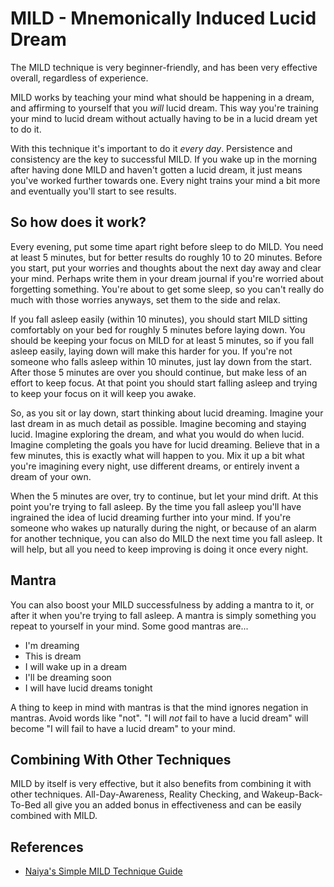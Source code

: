 # MILD - Mnemonically Induced Lucid Dream
The MILD technique is very beginner-friendly, and has been very effective
overall, regardless of experience.

MILD works by teaching your mind what should be happening in a dream, and
affirming to yourself that you *will* lucid dream.
This way you're training your mind to lucid dream without actually having to
be in a lucid dream yet to do it.

With this technique it's important to do it *every day*.
Persistence and consistency are the key to successful MILD.
If you wake up in the morning after having done MILD and haven't gotten a lucid
dream, it just means you've worked further towards one.
Every night trains your mind a bit more and eventually you'll start to see
results.

## So how does it work?
Every evening, put some time apart right before sleep to do MILD.
You need at least 5 minutes, but for better results do roughly 10 to 20 minutes.
Before you start, put your worries and thoughts about the next day away and
clear your mind.
Perhaps write them in your dream journal if you're worried about forgetting
something.
You're about to get some sleep, so you can't really do much with those worries
anyways, set them to the side and relax.

If you fall asleep easily (within 10 minutes), you should start MILD sitting
comfortably on your bed for roughly 5 minutes before laying down.
You should be keeping your focus on MILD for at least 5 minutes, so if you fall
asleep easily, laying down will make this harder for you.
If you're not someone who falls asleep within 10 minutes, just lay down from the
start.
After those 5 minutes are over you should continue, but make less of an effort
to keep focus.
At that point you should start falling asleep and trying to keep your focus on
it will keep you awake.

So, as you sit or lay down, start thinking about lucid dreaming.
Imagine your last dream in as much detail as possible.
Imagine becoming and staying lucid.
Imagine exploring the dream, and what you would do when lucid.
Imagine completing the goals you have for lucid dreaming.
Believe that in a few minutes, this is exactly what will happen to you.
Mix it up a bit what you're imagining every night, use different dreams, or
entirely invent a dream of your own.

When the 5 minutes are over, try to continue, but let your mind drift.
At this point you're trying to fall asleep.
By the time you fall asleep you'll have ingrained the idea of lucid dreaming
further into your mind.
If you're someone who wakes up naturally during the night, or because of an
alarm for another technique, you can also do MILD the next time you fall asleep.
It will help, but all you need to keep improving is doing it once every night.

## Mantra
You can also boost your MILD successfulness by adding a mantra to it, or after
it when you're trying to fall asleep.
A mantra is simply something you repeat to yourself in your mind.
Some good mantras are...

- I'm dreaming
- This is dream
- I will wake up in a dream
- I'll be dreaming soon
- I will have lucid dreams tonight

A thing to keep in mind with mantras is that the mind ignores negation in
mantras. Avoid words like "not". "I will *not* fail to have a lucid dream" will
become "I will fail to have a lucid dream" to your mind.

## Combining With Other Techniques
MILD by itself is very effective, but it also benefits from combining it with
other techniques.
All-Day-Awareness, Reality Checking, and Wakeup-Back-To-Bed all give you an
added bonus in effectiveness and can be easily combined with MILD.

## References
- [Naiya's Simple MILD Technique Guide](http://www.dreamviews.com/attaining-lucidity/119050-naiyas-simple-mild-technique.html)
